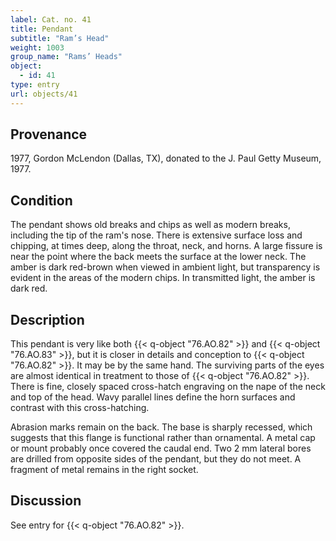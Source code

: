 ```yaml
---
label: Cat. no. 41
title: Pendant
subtitle: "Ram’s Head"
weight: 1003
group_name: "Rams’ Heads"
object:
  - id: 41
type: entry
url: objects/41
---
```


## Provenance

1977, Gordon McLendon (Dallas, TX), donated to the J. Paul Getty Museum, 1977.

## Condition

The pendant shows old breaks and chips as well as modern breaks, including the tip of the ram's nose. There is extensive surface loss and chipping, at times deep, along the throat, neck, and horns. A large fissure is near the point where the back meets the surface at the lower neck. The amber is dark red-brown when viewed in ambient light, but transparency is evident in the areas of the modern chips. In transmitted light, the amber is dark red.

## Description

This pendant is very like both {{< q-object "76.AO.82" >}} and {{< q-object "76.AO.83" >}}, but it is closer in details and conception to {{< q-object "76.AO.82" >}}. It may be by the same hand. The surviving parts of the eyes are almost identical in treatment to those of {{< q-object "76.AO.82" >}}. There is fine, closely spaced cross-hatch engraving on the nape of the neck and top of the head. Wavy parallel lines define the horn surfaces and contrast with this cross-hatching.

Abrasion marks remain on the back. The base is sharply recessed, which suggests that this flange is functional rather than ornamental. A metal cap or mount probably once covered the caudal end. Two 2 mm lateral bores are drilled from opposite sides of the pendant, but they do not meet. A fragment of metal remains in the right socket.

## Discussion

See entry for {{< q-object "76.AO.82" >}}.
